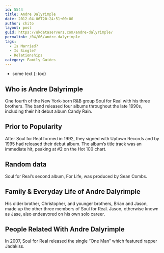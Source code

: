 ```yaml
---
id: 5544
title: Andre Dalyrimple
date: 2012-04-06T20:24:51+00:00
author: chito
layout: post
guid: https://ukdataservers.com/andre-dalyrimple/
permalink: /04/06/andre-dalyrimple
tags:
  - Is Married?
  - Is Single?
  - Relationships
category: Family Guides
---
```


* some text
{: toc}
          
          
## Who is  Andre Dalyrimple
                  
                  
                  
One fourth of the New York-born R&B group Soul for Real with his three brothers. The band released four albums throughout the late 1990s, including their hit debut album Candy Rain.
                  
                
                
                
## Prior to Popularity 
                  
                  
                  
After Soul for Real formed in 1992, they signed with Uptown Records and by 1995 had released their debut album. The album&#8217;s title track was an immediate hit, peaking at #2 on the Hot 100 chart.
                  
                
                
                
## Random data 
                  
                  
                  
Soul for Real&#8217;s second album, For Life, was produced by Sean Combs.
                  
                
                
                
## Family & Everyday Life of Andre Dalyrimple
                  
                  
                  
His older brother, Christopher, and younger brothers, Brian and Jason, made up the other three members of Soul for Real. Jason, otherwise known as Jase, also endeavored on his own solo career.
                  
                
                
                
## People Related With  Andre Dalyrimple
                  
                  
                  
In 2007, Soul for Real released the single &#8220;One Man&#8221; which featured rapper Jadakiss.
                  
                
              
            
          
          
          
    
    
  
